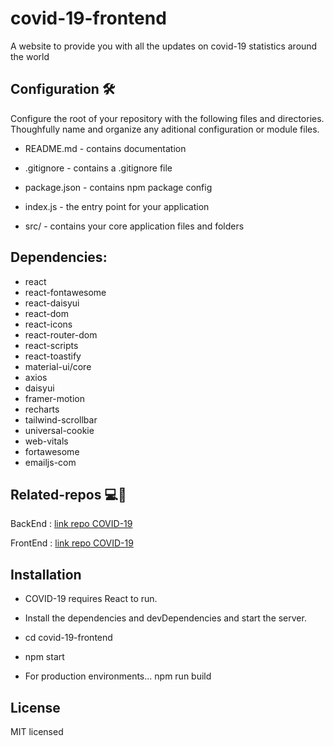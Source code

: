 # covid-19-frontend
 A website to provide you with all the updates on covid-19 statistics around the world 

 ## Configuration ​​​​🛠️​
Configure the root of your repository with the following files and directories. Thoughfully name and organize any aditional configuration or module files.

- README.md - contains documentation

- .gitignore - contains a .gitignore file

- package.json - contains npm package config

- index.js - the entry point for your application

- src/ - contains your core application files and folders

## Dependencies:
- react
- react-fontawesome
- react-daisyui
- react-dom
- react-icons
- react-router-dom
- react-scripts
- react-toastify
- material-ui/core
- axios
- daisyui
- framer-motion
- recharts
- tailwind-scrollbar
- universal-cookie
- web-vitals
- fortawesome
- emailjs-com

## Related-repos ​​​💻​📌​
BackEnd : [link repo COVID-19](https://github.com/engTasneemmaq/covid-19)

FrontEnd : [link repo COVID-19](https://github.com/engTasneemmaq/covid-19-frontend)


## Installation
- COVID-19 requires React to run.

- Install the dependencies and devDependencies and start the server.

- cd covid-19-frontend

- npm start

- For production environments... npm run build


## License
MIT licensed


